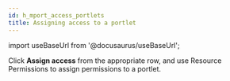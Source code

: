 ```yaml
---
id: h_mport_access_portlets
title: Assigning access to a portlet
---
```

import useBaseUrl from '@docusaurus/useBaseUrl';



Click **Assign access** from the appropriate row, and use Resource Permissions to assign permissions to a portlet.

